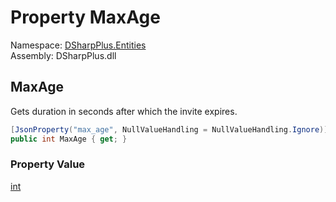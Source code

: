 # Property MaxAge

Namespace: [DSharpPlus.Entities](DSharpPlus.Entities.md)  
Assembly: DSharpPlus.dll

## <a id="DSharpPlus_Entities_DiscordInvite_MaxAge"></a>MaxAge

Gets duration in seconds after which the invite expires.

```csharp
[JsonProperty("max_age", NullValueHandling = NullValueHandling.Ignore)]
public int MaxAge { get; }
```

### Property Value

[int](https://learn.microsoft.com/dotnet/api/system.int32)

